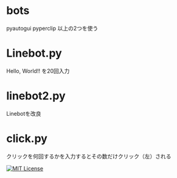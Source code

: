 # bots
pyautogui
pyperclip
以上の2つを使う
# Linebot.py
Hello, World!! を20回入力
# linebot2.py
Linebotを改良
# click.py
クリックを何回するかを入力するとその数だけクリック（左）される

[![MIT License](http://img.shields.io/badge/license-MIT-blue.svg?style=flat)](LICENSE)
